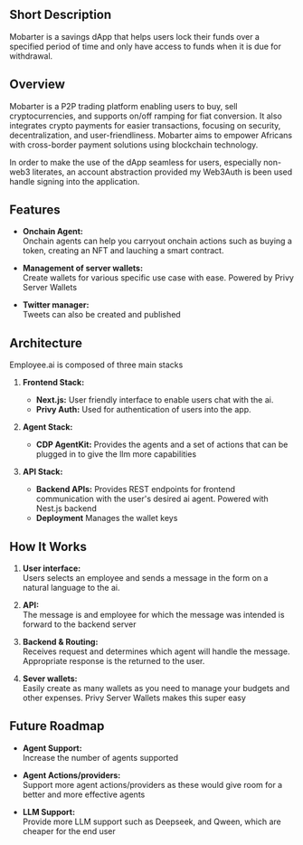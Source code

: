 ## Short Description
Mobarter is a savings dApp that helps users lock their funds over a specified period of time and only have access to funds when it is due for withdrawal.

## Overview
Mobarter is a P2P trading platform enabling users to buy, sell cryptocurrencies, and supports on/off ramping for fiat conversion. It also integrates crypto payments for easier transactions, focusing on security, decentralization, and user-friendliness. Mobarter aims to empower Africans with cross-border payment solutions using blockchain technology.

In order to make the use of the dApp seamless for users, especially non-web3 literates, an account abstraction provided my Web3Auth is been used handle signing into the application.

## Features

- **Onchain Agent:**  
  Onchain agents can help you carryout onchain actions such as buying a token, creating an NFT and lauching a smart contract.

- **Management of server wallets:**  
  Create wallets for various specific use case with ease. Powered by Privy Server Wallets

- **Twitter manager:**  
  Tweets can also be created and published

## Architecture

Employee.ai is composed of three main stacks

1. **Frontend Stack:**

   - **Next.js:** User friendly interface to enable users chat with the ai.
   - **Privy Auth:** Used for authentication of users into the app.

2. **Agent Stack:**

   - **CDP AgentKit:** Provides the agents and a set of actions that can be plugged in to give the llm more capabilities

3. **API Stack:**

   - **Backend APIs:** Provides REST endpoints for frontend communication with the user's desired ai agent. Powered with Nest.js backend
   - **Deployment** Manages the wallet keys

## How It Works

1. **User interface:**  
  Users selects an employee and sends a message in the form on a natural language to the ai. 

2. **API:**  
  The message is and employee for which the message was intended is forward to the backend server

3. **Backend & Routing:**  
  Receives request and determines which agent will handle the message. Appropriate response is the returned to the user.

4. **Sever wallets:**  
  Easily create as many wallets as you need to manage your budgets and other expenses. Privy Server Wallets makes this super easy

## Future Roadmap

- **Agent Support:**  
  Increase the number of agents supported

- **Agent Actions/providers:**  
  Support more agent actions/providers as these would give room for a better and more effective agents

- **LLM Support:**  
 Provide more LLM support such as Deepseek, and Qween, which are cheaper for the end user